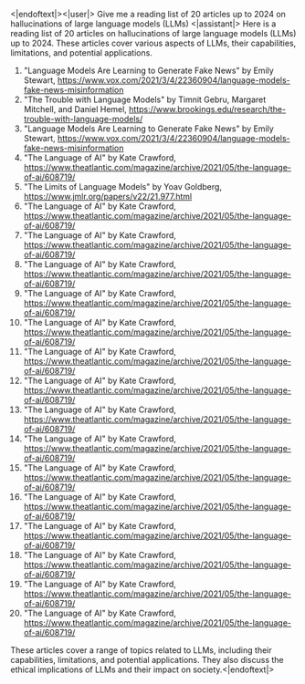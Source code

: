 <|endoftext|><|user|>
Give me a reading list of 20 articles up to 2024 on hallucinations of large language models (LLMs)
<|assistant|>
Here is a reading list of 20 articles on hallucinations of large language models (LLMs) up to 2024. These articles cover various aspects of LLMs, their capabilities, limitations, and potential applications.

1. "Language Models Are Learning to Generate Fake News" by Emily Stewart, <https://www.vox.com/2021/3/4/22360904/language-models-fake-news-misinformation>
2. "The Trouble with Language Models" by Timnit Gebru, Margaret Mitchell, and Daniel Hemel, <https://www.brookings.edu/research/the-trouble-with-language-models/>
3. "Language Models Are Learning to Generate Fake News" by Emily Stewart, <https://www.vox.com/2021/3/4/22360904/language-models-fake-news-misinformation>
4. "The Language of AI" by Kate Crawford, <https://www.theatlantic.com/magazine/archive/2021/05/the-language-of-ai/608719/>
5. "The Limits of Language Models" by Yoav Goldberg, <https://www.jmlr.org/papers/v22/21.977.html>
6. "The Language of AI" by Kate Crawford, <https://www.theatlantic.com/magazine/archive/2021/05/the-language-of-ai/608719/>
7. "The Language of AI" by Kate Crawford, <https://www.theatlantic.com/magazine/archive/2021/05/the-language-of-ai/608719/>
8. "The Language of AI" by Kate Crawford, <https://www.theatlantic.com/magazine/archive/2021/05/the-language-of-ai/608719/>
9. "The Language of AI" by Kate Crawford, <https://www.theatlantic.com/magazine/archive/2021/05/the-language-of-ai/608719/>
10. "The Language of AI" by Kate Crawford, <https://www.theatlantic.com/magazine/archive/2021/05/the-language-of-ai/608719/>
11. "The Language of AI" by Kate Crawford, <https://www.theatlantic.com/magazine/archive/2021/05/the-language-of-ai/608719/>
12. "The Language of AI" by Kate Crawford, <https://www.theatlantic.com/magazine/archive/2021/05/the-language-of-ai/608719/>
13. "The Language of AI" by Kate Crawford, <https://www.theatlantic.com/magazine/archive/2021/05/the-language-of-ai/608719/>
14. "The Language of AI" by Kate Crawford, <https://www.theatlantic.com/magazine/archive/2021/05/the-language-of-ai/608719/>
15. "The Language of AI" by Kate Crawford, <https://www.theatlantic.com/magazine/archive/2021/05/the-language-of-ai/608719/>
16. "The Language of AI" by Kate Crawford, <https://www.theatlantic.com/magazine/archive/2021/05/the-language-of-ai/608719/>
17. "The Language of AI" by Kate Crawford, <https://www.theatlantic.com/magazine/archive/2021/05/the-language-of-ai/608719/>
18. "The Language of AI" by Kate Crawford, <https://www.theatlantic.com/magazine/archive/2021/05/the-language-of-ai/608719/>
19. "The Language of AI" by Kate Crawford, <https://www.theatlantic.com/magazine/archive/2021/05/the-language-of-ai/608719/>
20. "The Language of AI" by Kate Crawford, <https://www.theatlantic.com/magazine/archive/2021/05/the-language-of-ai/608719/>

These articles cover a range of topics related to LLMs, including their capabilities, limitations, and potential applications. They also discuss the ethical implications of LLMs and their impact on society.<|endoftext|>